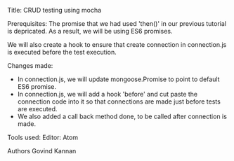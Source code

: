 Title:
  CRUD testing using mocha

Prerequisites:
  The promise that we had used 'then()' in our previous tutorial is depricated. As a result, we will be using ES6 promises.

  We will also create a hook to ensure that create connection in connection.js is executed before the test execution.

Changes made:
  * In connection.js, we will update mongoose.Promise to point to default ES6 promise.
  * In connection.js, we will add a hook 'before' and cut paste the connection code into it so that connections are made just before tests are executed.
  * We also added a call back method done, to be called after connection is made.

Tools used:
  Editor: Atom

Authors
  Govind Kannan
